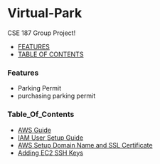# Virtual-Park
CSE 187 Group Project!

- [FEATURES](#features)
- [TABLE OF CONTENTS](#table_of_contents)
### Features
- Parking Permit
- purchasing parking permit

### Table_Of_Contents
- [AWS Guide]( /wiki-docs/deployment/187_AWS_Guide.md)
- [IAM User Setup Guide]( /wiki-docs/deployment/187_AWS_IAM_User_Guide.md)
- [AWS Setup Domain Name and SSL Certificate]( /wiki-docs/deployment/187_AWS_Route53.md)
- [Adding EC2 SSH Keys]( /wiki-docs/deployment/adding-ec2-ssh-keys.md)
 

